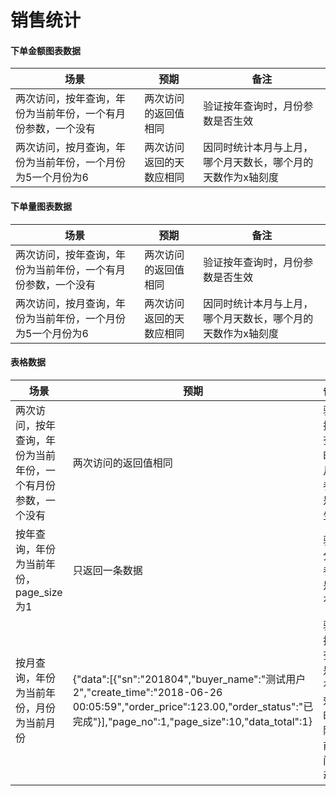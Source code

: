 # 销售统计

#### 下单金额图表数据

| 场景                                                         | 预期                     | 备注                                                        |
| ------------------------------------------------------------ | ------------------------ | ----------------------------------------------------------- |
| 两次访问，按年查询，年份为当前年份，一个有月份参数，一个没有 | 两次访问的返回值相同     | 验证按年查询时，月份参数是否生效                            |
| 两次访问，按月查询，年份为当前年份，一个月份为5一个月份为6   | 两次访问返回的天数应相同 | 因同时统计本月与上月，哪个月天数长，哪个月的天数作为x轴刻度 |

#### 下单量图表数据

| 场景                                                         | 预期                     | 备注                                                        |
| ------------------------------------------------------------ | ------------------------ | ----------------------------------------------------------- |
| 两次访问，按年查询，年份为当前年份，一个有月份参数，一个没有 | 两次访问的返回值相同     | 验证按年查询时，月份参数是否生效                            |
| 两次访问，按月查询，年份为当前年份，一个月份为5一个月份为6   | 两次访问返回的天数应相同 | 因同时统计本月与上月，哪个月天数长，哪个月的天数作为x轴刻度 |

#### 表格数据

| 场景                                                         | 预期                                                         | 备注                                     |
| ------------------------------------------------------------ | ------------------------------------------------------------ | ---------------------------------------- |
| 两次访问，按年查询，年份为当前年份，一个有月份参数，一个没有 | 两次访问的返回值相同                                         | 验证按年查询时，月份参数是否生效         |
| 按年查询，年份为当前年份，page_size为1                       | 只返回一条数据                                               | 验证分页参数是否有效                     |
| 按月查询，年份为当前年份，月份为当前月份                     | {"data":[{"sn":"201804","buyer_name":"测试用户2","create_time":"2018-06-26 00:05:59","order_price":123.00,"order_status":"已完成"}],"page_no":1,"page_size":10,"data_total":1} | 验证按月查询是否有效，时间随当前时间变动 |


